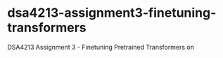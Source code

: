# dsa4213-assignment3-finetuning-transformers
DSA4213 Assignment 3 - Finetuning Pretrained Transformers on 
